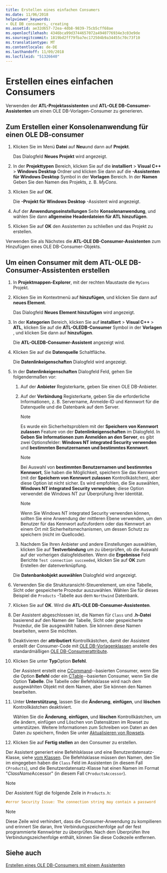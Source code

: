 ```yaml
---
title: Erstellen eines einfachen Consumers
ms.date: 11/06/2018
helpviewer_keywords:
- OLE DB consumers, creating
ms.assetid: ae32d657-72ea-4db8-9839-75cb5cff68ae
ms.openlocfilehash: 4346bca99d3744657072a4940776934e3c03e9de
ms.sourcegitcommit: 1819bd2ff79fba7ec172504b9a34455c70c73f10
ms.translationtype: MT
ms.contentlocale: de-DE
ms.lasthandoff: 11/09/2018
ms.locfileid: "51326640"
---
```

# <a name="creating-a-simple-consumer"></a>Erstellen eines einfachen Consumers

Verwenden der **ATL-Projektassistenten** und **ATL-OLE DB-Consumer-Assistenten** um einen OLE DB-Vorlagen-Consumer zu generieren.

## <a name="to-create-a-console-application-for-an-ole-db-consumer"></a>Zum Erstellen einer Konsolenanwendung für einen OLE DB-consumer

1. Klicken Sie im Menü **Datei** auf **Neu**und dann auf **Projekt**.

   Das Dialogfeld **Neues Projekt** wird angezeigt.

1. In der **Projekttypen** Bereich, klicken Sie auf die **installiert** > **Visual C++** > **Windows Desktop** Ordner und klicken Sie dann auf die **-Assistenten für Windows Desktop** Symbol in der **Vorlagen** Bereich. In der **Namen** Geben Sie den Namen des Projekts, z. B. *MyCons*.

1. Klicken Sie auf **OK**.

   Die **-Projekt für Windows Desktop** -Assistent wird angezeigt.

1. Auf der **Anwendungseinstellungen** Seite **Konsolenanwendung**, und wählen Sie dann **allgemeine Headerdateien für ATL hinzufügen**.

1. Klicken Sie auf **OK** den Assistenten zu schließen und das Projekt zu erstellen.

Verwenden Sie als Nächstes die **ATL-OLE DB-Consumer-Assistenten** zum Hinzufügen eines OLE DB-Consumer-Objekts.

## <a name="to-create-a-consumer-with-the-atl-ole-db-consumer-wizard"></a>Um einen Consumer mit dem ATL-OLE DB-Consumer-Assistenten erstellen

1. In **Projektmappen-Explorer**, mit der rechten Maustaste die `MyCons` Projekt.

1. Klicken Sie im Kontextmenü auf **hinzufügen**, und klicken Sie dann auf **neues Element**.

   Das Dialogfeld **Neues Element hinzufügen** wird angezeigt.

1. In der **Kategorien** Bereich, klicken Sie auf **installiert** > **Visual C++** > **ATL**, klicken Sie auf die **ATL-OLEDB-Consumer** Symbol in der **Vorlagen** , und klicken Sie dann auf **hinzufügen**.

   Die **ATL-OLEDB-Consumer-Assistent** angezeigt wird.

1. Klicken Sie auf die **Datenquelle** Schaltfläche.

   Die **Datenlinkeigenschaften** Dialogfeld wird angezeigt.

1. In der **Datenlinkeigenschaften** Dialogfeld Feld, gehen Sie folgendermaßen vor:

   1. Auf der **Anbieter** Registerkarte, geben Sie einen OLE DB-Anbieter.

   1. Auf der **Verbindung** Registerkarte, geben Sie die erforderliche Informationen, z. B. Servername, Anmelde-ID und Kennwort für die Datenquelle und die Datenbank auf dem Server.

      > [!NOTE]
      > Es wurde ein Sicherheitsproblem mit der **Speichern von Kennwort zulassen** Feature von der **Datenlinkeigenschaften** im Dialogfeld. In **Geben Sie Informationen zum Anmelden an den Server**, es gibt zwei Optionsfelder: **Windows NT integrated Security verwenden** und **bestimmten Benutzernamen und bestimmtes Kennwort**.

      > [!NOTE]
      > Bei Auswahl von **bestimmten Benutzernamen und bestimmtes Kennwort**, Sie haben die Möglichkeit, speichern Sie das Kennwort (mit der **Speichern von Kennwort zulassen** Kontrollkästchen), aber diese Option ist nicht sicher. Es wird empfohlen, die Sie auswählen, **Windows NT integrated Security verwenden**; diese Option verwendet die Windows NT zur Überprüfung Ihrer Identität.

      > [!NOTE]
      > Wenn Sie Windows NT integrated Security verwenden können, sollten Sie eine Anwendung der mittleren Ebene verwenden, um den Benutzer für das Kennwort aufzufordern oder das Kennwort an einem Ort mit Sicherheitsmechanismen, um dessen Schutz zu speichern (nicht im Quellcode).

   1. Nachdem Sie Ihren Anbieter und andere Einstellungen auswählen, klicken Sie auf **Testverbindung** um zu überprüfen, ob die Auswahl auf der vorherigen dialogfeldseiten. Wenn die **Ergebnisse** Feld Berichte `Test connection succeeded`, klicken Sie auf **OK** zum Erstellen der datenverknüpfung.

   Die **Datenbankobjekt auswählen** Dialogfeld wird angezeigt.

1. Verwenden Sie die Strukturansicht-Steuerelement, um eine Tabelle, Sicht oder gespeicherte Prozedur auszuwählen. Wählen Sie für dieses Beispiel die `Products` -Tabelle aus dem `Northwind` Datenbank.

1. Klicken Sie auf **OK**. Wird die **ATL-OLE DB-Consumer-Assistenten**.

1. Der Assistent abgeschlossen ist, die Namen für `Class` und **.h-Datei** basierend auf den Namen der Tabelle, Sicht oder gespeicherte Prozedur, die Sie ausgewählt haben. Sie können diese Namen bearbeiten, wenn Sie möchten.

1. Deaktivieren der **attributiert** Kontrollkästchen, damit der Assistent erstellt der Consumer-Code mit [OLE DB-Vorlagenklassen](../../data/oledb/ole-db-consumer-templates-reference.md) anstelle des standardmäßigen [OLE DB-Consumerattribute](../../windows/ole-db-consumer-attributes.md).

1. Klicken Sie unter **Typ**Option **Befehl**.

   Der Assistent erstellt eine [CCommand](../../data/oledb/ccommand-class.md)--basierten Consumer, wenn Sie die Option **Befehl** oder ein [CTable](../../data/oledb/ctable-class.md)--basierten Consumer, wenn Sie die Option **Tabelle**. Die Tabelle oder Befehlsklasse wird nach dem ausgewählten Objekt mit dem Namen, aber Sie können den Namen bearbeiten.

1. Unter **Unterstützung**, lassen Sie die **Änderung**, **einfügen**, und **löschen** Kontrollkästchen deaktiviert.

   Wählen Sie die **Änderung**, **einfügen**, und **löschen** Kontrollkästchen, um die ändern, einfügen und Löschen von Datensätzen im Rowset zu unterstützen. Weitere Informationen zum Schreiben von Daten an den Daten zu speichern, finden Sie unter [Aktualisieren von Rowsets](../../data/oledb/updating-rowsets.md).

1. Klicken Sie auf **Fertig stellen** an den Consumer zu erstellen.

Der Assistent generiert eine Befehlsklasse und eine Benutzerdatensatz-Klasse, siehe [vom Klassen](../../data/oledb/consumer-wizard-generated-classes.md). Die Befehlsklasse müssen den Namen, den Sie im eingegeben haben die `Class` Feld im Assistenten (in diesem Fall `CProducts`), und die Benutzerdatensatz-Klasse hat einen Namen im Format "*ClassName*Accessor" (in diesem Fall `CProductsAccessor`).

> [!NOTE]
> Der Assistent fügt die folgende Zeile in `Products.h`:

```cpp
#error Security Issue: The connection string may contain a password
```

> [!NOTE]
> Diese Zeile wird verhindert, dass die Consumer-Anwendung zu kompilieren und erinnert Sie daran, Ihre Verbindungszeichenfolge auf der fest programmierte Kennwörter zu überprüfen. Nach dem Überprüfen Ihre Verbindungszeichenfolge enthält, können Sie diese Codezeile entfernen.

## <a name="see-also"></a>Siehe auch

[Erstellen eines OLE DB-Consumers mit einem Assistenten](../../data/oledb/creating-an-ole-db-consumer-using-a-wizard.md)
